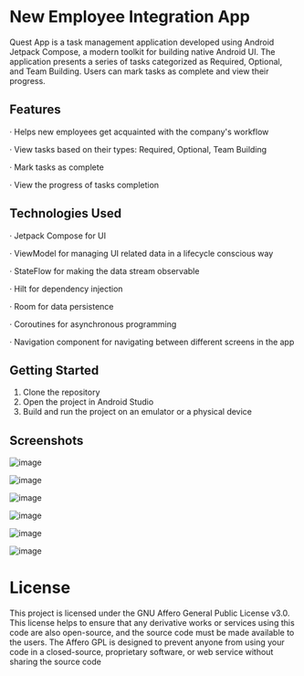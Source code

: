 # New Employee Integration App
Quest App is a task management application developed using Android Jetpack Compose, a modern toolkit for building native Android UI. The application presents a series of tasks categorized as Required, Optional, and Team Building. Users can mark tasks as complete and view their progress.

## Features
‧ Helps new employees get acquainted with the company's workflow

‧ View tasks based on their types: Required, Optional, Team Building

‧ Mark tasks as complete

‧ View the progress of tasks completion

## Technologies Used
‧ Jetpack Compose for UI

‧ ViewModel for managing UI related data in a lifecycle conscious way

‧ StateFlow for making the data stream observable

‧ Hilt for dependency injection

‧ Room for data persistence

‧ Coroutines for asynchronous programming

‧ Navigation component for navigating between different screens in the app

## Getting Started
1. Clone the repository
2. Open the project in Android Studio
3. Build and run the project on an emulator or a physical device

## Screenshots

![image](https://github.com/ArtemZolotukh1n/NewEmployeeIntegrationApp/assets/90614769/837f70af-6708-4851-a68a-3179539ecaed)

![image](https://github.com/ArtemZolotukh1n/NewEmployeeIntegrationApp/assets/90614769/872365e2-2d4f-43aa-a1be-03dcc4c8ac58)

![image](https://github.com/ArtemZolotukh1n/NewEmployeeIntegrationApp/assets/90614769/b7dc8d39-bb32-4a8c-9639-096016c776db)

![image](https://github.com/ArtemZolotukh1n/NewEmployeeIntegrationApp/assets/90614769/b2594bf5-4425-4808-8e6a-ae88fe4de9be)

![image](https://github.com/ArtemZolotukh1n/NewEmployeeIntegrationApp/assets/90614769/6481ec05-a62b-494b-b658-2f00f20cba24)

![image](https://github.com/ArtemZolotukh1n/NewEmployeeIntegrationApp/assets/90614769/7d9346e1-6b9a-44b4-8482-0b84a75fe497)

# License
This project is licensed under the GNU Affero General Public License v3.0. This license helps to ensure that any derivative works or services using this code are also open-source, and the source code must be made available to the users. The Affero GPL is designed to prevent anyone from using your code in a closed-source, proprietary software, or web service without sharing the source code
